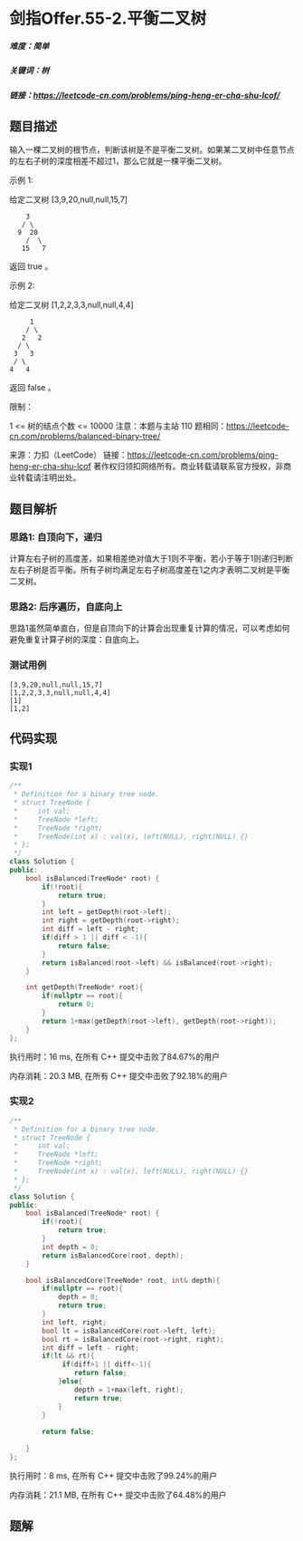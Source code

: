 # 剑指Offer.55-2.平衡二叉树

##### 难度：简单

##### 关键词：树

##### 链接：https://leetcode-cn.com/problems/ping-heng-er-cha-shu-lcof/

## 题目描述

输入一棵二叉树的根节点，判断该树是不是平衡二叉树。如果某二叉树中任意节点的左右子树的深度相差不超过1，那么它就是一棵平衡二叉树。

示例 1:

给定二叉树 [3,9,20,null,null,15,7]

```
    3
   / \
  9  20
    /  \
   15   7
```


返回 true 。

示例 2:

给定二叉树 [1,2,2,3,3,null,null,4,4]

         1
        / \
       2   2
      / \
     3   3
     / \
    4   4
返回 false 。

限制：

1 <= 树的结点个数 <= 10000
注意：本题与主站 110 题相同：https://leetcode-cn.com/problems/balanced-binary-tree/

来源：力扣（LeetCode）
链接：https://leetcode-cn.com/problems/ping-heng-er-cha-shu-lcof
著作权归领扣网络所有。商业转载请联系官方授权，非商业转载请注明出处。

## 题目解析

### 思路1: 自顶向下，递归

计算左右子树的高度差，如果相差绝对值大于1则不平衡，若小于等于1则递归判断左右子树是否平衡。所有子树均满足左右子树高度差在1之内才表明二叉树是平衡二叉树。

### 思路2: 后序遍历，自底向上

思路1虽然简单直白，但是自顶向下的计算会出现重复计算的情况，可以考虑如何避免重复计算子树的深度：自底向上。

### 测试用例

```
[3,9,20,null,null,15,7]
[1,2,2,3,3,null,null,4,4]
[1]
[1,2]
```



## 代码实现

### 实现1

```c++
/**
 * Definition for a binary tree node.
 * struct TreeNode {
 *     int val;
 *     TreeNode *left;
 *     TreeNode *right;
 *     TreeNode(int x) : val(x), left(NULL), right(NULL) {}
 * };
 */
class Solution {
public:
    bool isBalanced(TreeNode* root) {
        if(!root){
            return true;
        }
        int left = getDepth(root->left);
        int right = getDepth(root->right);
        int diff = left - right;
        if(diff > 1 || diff < -1){
            return false;
        }
        return isBalanced(root->left) && isBalanced(root->right);
    }

    int getDepth(TreeNode* root){
        if(nullptr == root){
            return 0;
        }
        return 1+max(getDepth(root->left), getDepth(root->right));
    }
};
```

执行用时：16 ms, 在所有 C++ 提交中击败了84.67%的用户

内存消耗：20.3 MB, 在所有 C++ 提交中击败了92.18%的用户

### 实现2

```c++
/**
 * Definition for a binary tree node.
 * struct TreeNode {
 *     int val;
 *     TreeNode *left;
 *     TreeNode *right;
 *     TreeNode(int x) : val(x), left(NULL), right(NULL) {}
 * };
 */
class Solution {
public:
    bool isBalanced(TreeNode* root) {
        if(!root){
            return true;
        }
        int depth = 0;
        return isBalancedCore(root, depth);
    }

    bool isBalancedCore(TreeNode* root, int& depth){
        if(nullptr == root){
            depth = 0;
            return true;
        }
        int left, right;
        bool lt = isBalancedCore(root->left, left);
        bool rt = isBalancedCore(root->right, right);
        int diff = left - right;
        if(lt && rt){
             if(diff>1 || diff<-1){
                return false;
            }else{
                depth = 1+max(left, right);
                return true;
            }
        }
       
        return false;
        
    }
};
```

执行用时：8 ms, 在所有 C++ 提交中击败了99.24%的用户

内存消耗：21.1 MB, 在所有 C++ 提交中击败了64.48%的用户

## 题解

